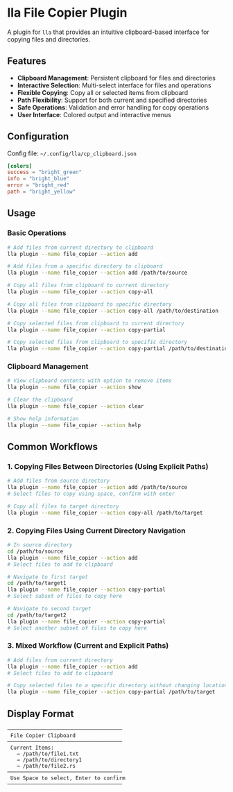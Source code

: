 # lla File Copier Plugin

A plugin for `lla` that provides an intuitive clipboard-based interface for copying files and directories.

## Features

- **Clipboard Management**: Persistent clipboard for files and directories
- **Interactive Selection**: Multi-select interface for files and operations
- **Flexible Copying**: Copy all or selected items from clipboard
- **Path Flexibility**: Support for both current and specified directories
- **Safe Operations**: Validation and error handling for copy operations
- **User Interface**: Colored output and interactive menus

## Configuration

Config file: `~/.config/lla/cp_clipboard.json`

```toml
[colors]
success = "bright_green"
info = "bright_blue"
error = "bright_red"
path = "bright_yellow"
```

## Usage

### Basic Operations

```bash
# Add files from current directory to clipboard
lla plugin --name file_copier --action add

# Add files from a specific directory to clipboard
lla plugin --name file_copier --action add /path/to/source

# Copy all files from clipboard to current directory
lla plugin --name file_copier --action copy-all

# Copy all files from clipboard to specific directory
lla plugin --name file_copier --action copy-all /path/to/destination

# Copy selected files from clipboard to current directory
lla plugin --name file_copier --action copy-partial

# Copy selected files from clipboard to specific directory
lla plugin --name file_copier --action copy-partial /path/to/destination
```

### Clipboard Management

```bash
# View clipboard contents with option to remove items
lla plugin --name file_copier --action show

# Clear the clipboard
lla plugin --name file_copier --action clear

# Show help information
lla plugin --name file_copier --action help
```

## Common Workflows

### 1. Copying Files Between Directories (Using Explicit Paths)

```bash
# Add files from source directory
lla plugin --name file_copier --action add /path/to/source
# Select files to copy using space, confirm with enter

# Copy all files to target directory
lla plugin --name file_copier --action copy-all /path/to/target
```

### 2. Copying Files Using Current Directory Navigation

```bash
# In source directory
cd /path/to/source
lla plugin --name file_copier --action add
# Select files to add to clipboard

# Navigate to first target
cd /path/to/target1
lla plugin --name file_copier --action copy-partial
# Select subset of files to copy here

# Navigate to second target
cd /path/to/target2
lla plugin --name file_copier --action copy-partial
# Select another subset of files to copy here
```

### 3. Mixed Workflow (Current and Explicit Paths)

```bash
# Add files from current directory
lla plugin --name file_copier --action add
# Select files to add to clipboard

# Copy selected files to a specific directory without changing location
lla plugin --name file_copier --action copy-partial /path/to/target
```

## Display Format

```
─────────────────────────────────────
 File Copier Clipboard
─────────────────────────────────────
 Current Items:
   → /path/to/file1.txt
   → /path/to/directory1
   → /path/to/file2.rs
─────────────────────────────────────
 Use Space to select, Enter to confirm
─────────────────────────────────────
```
